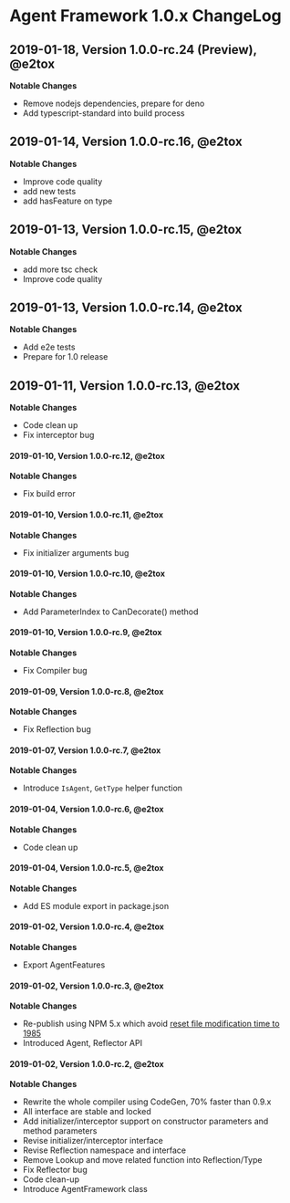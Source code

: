# Agent Framework 1.0.x ChangeLog

## 2019-01-18, Version 1.0.0-rc.24 (Preview), @e2tox

**Notable Changes**

- Remove nodejs dependencies, prepare for deno
- Add typescript-standard into build process

## 2019-01-14, Version 1.0.0-rc.16, @e2tox

**Notable Changes**

- Improve code quality
- add new tests
- add hasFeature on type

## 2019-01-13, Version 1.0.0-rc.15, @e2tox

**Notable Changes**

- add more tsc check
- Improve code quality

## 2019-01-13, Version 1.0.0-rc.14, @e2tox

**Notable Changes**

- Add e2e tests
- Prepare for 1.0 release

## 2019-01-11, Version 1.0.0-rc.13, @e2tox

**Notable Changes**

- Code clean up
- Fix interceptor bug

#### 2019-01-10, Version 1.0.0-rc.12, @e2tox

**Notable Changes**

- Fix build error

#### 2019-01-10, Version 1.0.0-rc.11, @e2tox

**Notable Changes**

- Fix initializer arguments bug

#### 2019-01-10, Version 1.0.0-rc.10, @e2tox

**Notable Changes**

- Add ParameterIndex to CanDecorate() method

#### 2019-01-10, Version 1.0.0-rc.9, @e2tox

**Notable Changes**

- Fix Compiler bug

#### 2019-01-09, Version 1.0.0-rc.8, @e2tox

**Notable Changes**

- Fix Reflection bug

#### 2019-01-07, Version 1.0.0-rc.7, @e2tox

**Notable Changes**

- Introduce `IsAgent`, `GetType` helper function

#### 2019-01-04, Version 1.0.0-rc.6, @e2tox

**Notable Changes**

- Code clean up

#### 2019-01-04, Version 1.0.0-rc.5, @e2tox

**Notable Changes**

- Add ES module export in package.json

#### 2019-01-02, Version 1.0.0-rc.4, @e2tox

**Notable Changes**

- Export AgentFeatures

#### 2019-01-02, Version 1.0.0-rc.3, @e2tox

**Notable Changes**

- Re-publish using NPM 5.x which avoid [reset file modification time to 1985](https://github.com/npm/npm/issues/20439)
- Introduced Agent, Reflector API

#### 2019-01-02, Version 1.0.0-rc.2, @e2tox

**Notable Changes**

- Rewrite the whole compiler using CodeGen, 70% faster than 0.9.x
- All interface are stable and locked
- Add initializer/interceptor support on constructor parameters and method parameters
- Revise initializer/interceptor interface
- Revise Reflection namespace and interface
- Remove Lookup and move related function into Reflection/Type
- Fix Reflector bug
- Code clean-up
- Introduce AgentFramework class
